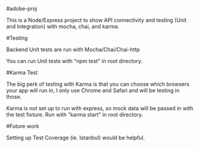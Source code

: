 #adobe-proj

This is a Node/Express project to show API connectivity and testing (Unit and Integration) with mocha, chai, and karma.

#Testing

Backend Unit tests are run with Mocha/Chai/Chai-http

You can run Unit tests with "npm test" in root directory.

#Karma Test

The big perk of testing with Karma is that you can choose which browsers your app will run in, I only use Chrome and Safari and will be testing in those.

Karma is not set up to run with express, so mock data will be passed in with the test fixture.
Run with "karma start" in root directory.



#Future work

Setting up Test Coverage (ie. Istanbul) would be helpful.
